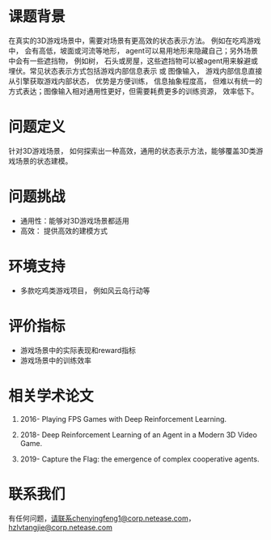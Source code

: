 # 课题背景
在真实的3D游戏场景中，需要对场景有更高效的状态表示方法。 例如在吃鸡游戏中， 会有高低，坡面或河流等地形， agent可以易用地形来隐藏自己；另外场景中会有一些遮挡物， 例如树， 石头或房屋，这些遮挡物可以被agent用来躲避或埋伏。常见状态表示方式包括游戏内部信息表示 或 图像输入， 游戏内部信息直接从引擎获取游戏内部状态， 优势是方便训练， 信息抽象程度高， 但难以有统一的方式表达；图像输入相对通用性更好，但需要耗费更多的训练资源， 效率低下。


# 问题定义

针对3D游戏场景， 如何探索出一种高效，通用的状态表示方法，能够覆盖3D类游戏场景的状态建模。 

# 问题挑战
- 通用性：能够对3D游戏场景都适用
- 高效： 提供高效的建模方式

# 环境支持
- 多款吃鸡类游戏项目， 例如风云岛行动等

# 评价指标

- 游戏场景中的实际表现和reward指标
- 游戏场景中的训练效率

# 相关学术论文

1. 2016- Playing FPS Games with Deep Reinforcement Learning.

2. 2018- Deep Reinforcement Learning of an Agent in a
Modern 3D Video Game.

3. 2019- Capture the Flag: the emergence of complex cooperative agents.

# 联系我们

有任何问题，请联系chenyingfeng1@corp.netease.com， hzlvtangjie@corp.netease.com